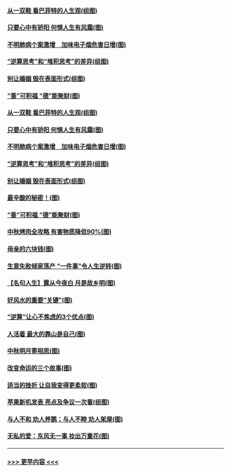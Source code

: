 #### [从一双鞋 看巴菲特的人生观(组图)](../pages/p8/907311.md?t=09142300) 
#### [只要心中有骄阳 何惧人生有风霜(图)](../pages/p8/907320.md?t=09142300) 
#### [不明肺病个案激增　加味电子烟危害日增(图)](../pages/p8/907307.md?t=09142300) 
#### [“逆算思考”和“堆积思考”的差异(组图)](../pages/p8/907229.md?t=09142300) 
#### [别让婚姻 毁在表面形式(组图)](../pages/p8/907118.md?t=09142300) 
#### [“善”可积福 “德”能聚财(图)](../pages/p8/906906.md?t=09142300) 
#### [从一双鞋 看巴菲特的人生观(组图)](../pages/p8/907311.md?t=09142300) 
#### [只要心中有骄阳 何惧人生有风霜(图)](../pages/p8/907320.md?t=09142300) 
#### [不明肺病个案激增　加味电子烟危害日增(图)](../pages/p8/907307.md?t=09142300) 
#### [“逆算思考”和“堆积思考”的差异(组图)](../pages/p8/907229.md?t=09142300) 
#### [别让婚姻 毁在表面形式(组图)](../pages/p8/907118.md?t=09142300) 
#### [最辛酸的秘密！(图)](../pages/p8/906327.md?t=09142300) 
#### [“善”可积福 “德”能聚财(图)](../pages/p8/906906.md?t=09142300) 
#### [中秋烤肉全攻略 有害物质降低90%(图)](../pages/p8/907227.md?t=09142300) 
#### [母亲的六块钱(图)](../pages/p8/907107.md?t=09142300) 
#### [生意失败倾家荡产 “一件事”令人生逆转(图)](../pages/p8/907101.md?t=09142300) 
#### [【名句人生】露从今夜白 月是故乡明(图)](../pages/p8/906558.md?t=09142300) 
#### [好风水的重要“关键”(图)](../pages/p8/907087.md?t=09142300) 
#### [“逆算”让心不焦虑的3个优点(图)](../pages/p8/907070.md?t=09142300) 
#### [人活着 最大的靠山是自己(图)](../pages/p8/906329.md?t=09142300) 
#### [中秋明月寄相思(图)](../pages/p8/906932.md?t=09142300) 
#### [改变命运的三个故事(图)](../pages/p8/906257.md?t=09142300) 
#### [适当的挫折 让自我变得更柔软(图)](../pages/p8/906984.md?t=09142300) 
#### [苹果新机发表 亮点及争议一次看(组图)](../pages/p8/906967.md?t=09142300) 
#### [与人不和 劝人养鹅；与人不睦 劝人架屋(图)](../pages/p8/906905.md?t=09142300) 
#### [无私的爱：东风无一事 妆出万重花(图)](../pages/p8/906862.md?t=09142300) 

----
#### [ >>> 更早内容 <<< ](../indexes/p8-earlier.md)
